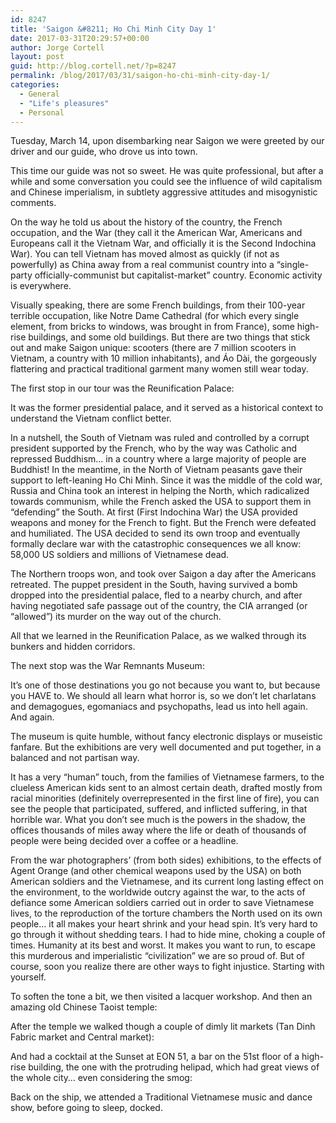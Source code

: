 ```yaml
---
id: 8247
title: 'Saigon &#8211; Ho Chi Minh City Day 1'
date: 2017-03-31T20:29:57+00:00
author: Jorge Cortell
layout: post
guid: http://blog.cortell.net/?p=8247
permalink: /blog/2017/03/31/saigon-ho-chi-minh-city-day-1/
categories:
  - General
  - "Life's pleasures"
  - Personal
---
```

Tuesday, March 14, upon disembarking near Saigon we were greeted by our driver and our guide, who drove us into town.

This time our guide was not so sweet. He was quite professional, but after a while and some conversation you could see the influence of wild capitalism and Chinese imperialism, in subtlety aggressive attitudes and misogynistic comments.

On the way he told us about the history of the country, the French occupation, and the War (they call it the American War, Americans and Europeans call it the Vietnam War, and officially it is the Second Indochina War). You can tell Vietnam has moved almost as quickly (if not as powerfully) as China away from a real communist country into a “single-party officially-communist but capitalist-market” country. Economic activity is everywhere.

Visually speaking, there are some French buildings, from their 100-year terrible occupation, like Notre Dame Cathedral (for which every single element, from bricks to windows, was brought in from France), some high-rise buildings, and some old buildings. But there are two things that stick out and make Saigon unique: scooters (there are 7 million scooters in Vietnam, a country with 10 million inhabitants), and Áo Dài, the gorgeously flattering and practical traditional garment many women still wear today.

The first stop in our tour was the Reunification Palace:

It was the former presidential palace, and it served as a historical context to understand the Vietnam conflict better.

In a nutshell, the South of Vietnam was ruled and controlled by a corrupt president supported by the French, who by the way was Catholic and repressed Buddhism… in a country where a large majority of people are Buddhist! In the meantime, in the North of Vietnam peasants gave their support to left-leaning Ho Chi Minh. Since it was the middle of the cold war, Russia and China took an interest in helping the North, which radicalized towards communism, while the French asked the USA to support them in “defending” the South. At first (First Indochina War) the USA provided weapons and money for the French to fight. But the French were defeated and humiliated. The USA decided to send its own troop and eventually formally declare war with the catastrophic consequences we all know: 58,000 US soldiers and millions of Vietnamese dead.

The Northern troops won, and took over Saigon a day after the Americans retreated. The puppet president in the South, having survived a bomb dropped into the presidential palace, fled to a nearby church, and after having negotiated safe passage out of the country, the CIA arranged (or “allowed”) its murder on the way out of the church.

All that we learned in the Reunification Palace, as we walked through its bunkers and hidden corridors.
  
The next stop was the War Remnants Museum:

It’s one of those destinations you go not because you want to, but because you HAVE to. We should all learn what horror is, so we don’t let charlatans and demagogues, egomaniacs and psychopaths, lead us into hell again. And again.

The museum is quite humble, without fancy electronic displays or museistic fanfare. But the exhibitions are very well documented and put together, in a balanced and not partisan way.

It has a very “human” touch, from the families of Vietnamese farmers, to the clueless American kids sent to an almost certain death, drafted mostly from racial minorities (definitely overrepresented in the first line of fire), you can see the people that participated, suffered, and inflicted suffering, in that horrible war. What you don’t see much is the powers in the shadow, the offices thousands of miles away where the life or death of thousands of people were being decided over a coffee or a headline.

From the war photographers’ (from both sides) exhibitions, to the effects of Agent Orange (and other chemical weapons used by the USA) on both American soldiers and the Vietnamese, and its current long lasting effect on the environment, to the worldwide outcry against the war, to the acts of defiance some American soldiers carried out in order to save Vietnamese lives, to the reproduction of the torture chambers the North used on its own people… it all makes your heart shrink and your head spin. It’s very hard to go through it without shedding tears. I had to hide mine, choking a couple of times. Humanity at its best and worst. It makes you want to run, to escape this murderous and imperialistic “civilization” we are so proud of. But of course, soon you realize there are other ways to fight injustice. Starting with yourself.

To soften the tone a bit, we then visited a lacquer workshop. And then an amazing old Chinese Taoist temple:

After the temple we walked though a couple of dimly lit markets (Tan Dinh Fabric market and Central market):

And had a cocktail at the Sunset at EON 51, a bar on the 51st floor of a high-rise building, the one with the protruding helipad, which had great views of the whole city… even considering the smog:

Back on the ship, we attended a Traditional Vietnamese music and dance show, before going to sleep, docked.